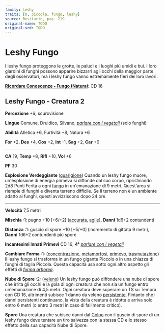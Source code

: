 ```yaml
---
family: leshy
traits: [n, piccola, fungo, leshy]
source: Bestiario, pag. 219
original-name: TODO
original-srd: TODO
---
```


# Leshy Fungo

I leshy fungo proteggono le grotte, le paludi e i luoghi più umidi e bui. I loro
giardini di funghi possono apparire bizzarri agli occhi della maggior parte
degli osservatori, ma i leshy fungo vanno estremamente fieri dei loro lavori.

**[Ricordare Conoscenze - Fungo (Natura)](/azioni/abilita/ricordare-conoscenze)**:
CD 16

## Leshy Fungo - Creatura 2

**Percezione** +6; scurovisione

**Lingue** Comune, Druidico, Silvano;
_[parlare con i vegetali](/incantesimi/parlare-con-i-vegetali)_ (solo funghi)

**Abilità** Atletica +6, Furtività +8, Natura +6

**For** +2, **Des** +4, **Cos** +2, **Int** -1, **Sag** +2, **Car** +0

---

**CA** 19; **Temp** +8, **Rifl** +10, **Vol** +6

**PF** 30

**Esplosione Verdeggiante** ([guarigione](/tratti/guarigione)) Quando un leshy
fungo muore, un'esplosione di energia primeva si diffonde dal suo corpo,
ripristinando 2d8 Punti Ferita a ogni [fungo](/tratti/fungo) in un'emanazione di
9 metri. Quest'area si riempie di funghi e diventa terreno difficile. Se il
terreno non è un ambiente adatto ai funghi, questi avvizziscono dopo 24 ore.

---

**Velocità** 7,5 metri

**Mischia** :1: pugno +10 \[+6/+2] ([accurata](/tratti/accurata),
[agile](/tratti/agile)), **Danni** 1d6+2 contundenti

**Distanza** :1: guscio di spore +10 \[+5/+0] (incremento di gittata 9 metri),
**Danni** 1d6+2 contundenti più spore

**Incantesimi Innati Primevi** CD 16; **4°**
_[parlare con i vegetali](/incantesimi/parlare-con-i-vegetali)_

**Cambiare Forma** :1: ([concentrazione](/tratti/concentrazione),
[metamorfosi](/tratti/metamorfosi), [primevo](/tratti/primevo),
[trasmutazione](/tratti/trasmutazione)) Il leshy fungo si trasforma in un fungo
gigante Piccolo o in una chiazza di funghi di taglia Piccola. Questa capacità
usa sotto ogni altro aspetto gli effetti di
_[forma arborea](/incantesimi/forma-arborea)_.

**Nube di Spore** :2: ([veleno](/tratti/veleno)) Un leshy fungo può diffondere
una nube di spore che irrita gli occhi e la gola di ogni creatura che non sia un
fungo entro un'emanazione di 4,5 metri. Ogni creatura deve superare un TS su
Tempra con CD 16, altrimenti subisce 1 danno da veleno
[persistente](/condizioni/danno-persistente). Fintanto che i danni persistenti
continuano, la vista della creatura è ridotta e arriva solo entro 6 metri (o
entro 3 metri in caso di fallimento critico).

**Spore** Una creatura che subisce danni dal [Colpo](/azioni/colpire) con il
guscio di spore di un leshy fungo deve tentare un tiro salvezza con la stessa CD
e lo stesso effetto della sua capacità Nube di Spore.
